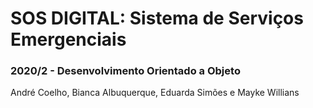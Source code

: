# SOS DIGITAL: Sistema de Serviços Emergenciais
### 2020/2 - Desenvolvimento Orientado a Objeto
André Coelho, Bianca Albuquerque, Eduarda Simões e Mayke Willians
